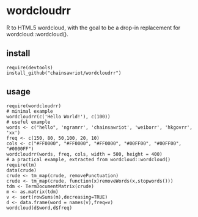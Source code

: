 # wordcloudrr
R to HTML5 wordcloud, with the goal to be a drop-in replacement for wordcloud::wordcloud().

## install

```{r}
require(devtools)
install_github("chainsawriot/wordcloudrr")
```
## usage

```{r}
require(wordcloudrr)
# minimal example
wordcloudrr(c('Hello World!'), c(100))
# useful example
words <- c("hello", 'ngramrr', 'chainsawriot', 'weiborr', 'hkgovrr', 'xx')
freq <- c(150, 80, 50,100, 20, 10)
cols <- c("#FF0000", "#FF0000", "#FF0000", "#00FF00", "#00FF00", "#0000FF")
wordcloudrr(words, freq, cols, width = 500, height = 400)
# a practical example, extracted from wordcloud::wordcloud()
require(tm)
data(crude)
crude <- tm_map(crude, removePunctuation)
crude <- tm_map(crude, function(x)removeWords(x,stopwords()))
tdm <- TermDocumentMatrix(crude)
m <- as.matrix(tdm)
v <- sort(rowSums(m),decreasing=TRUE)
d <- data.frame(word = names(v),freq=v)
wordcloud(d$word,d$freq)
```
